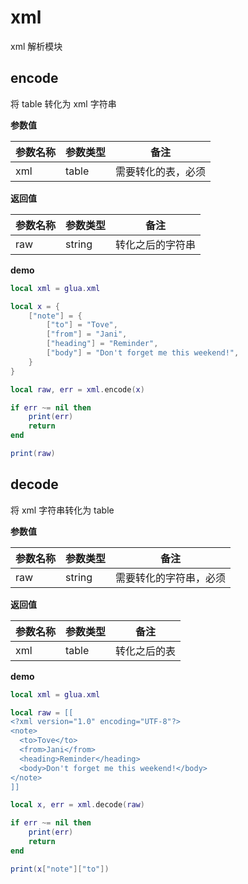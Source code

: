 # xml

xml 解析模块

## encode

将 table 转化为 xml 字符串

**参数值**

| 参数名称 | 参数类型 | 备注               |
| -------- | -------- | ------------------ |
| xml      | table    | 需要转化的表，必须 |

**返回值**

| 参数名称 | 参数类型 | 备注             |
| -------- | -------- | ---------------- |
| raw      | string   | 转化之后的字符串 |

**demo**

```lua
local xml = glua.xml

local x = {
    ["note"] = {
        ["to"] = "Tove",
        ["from"] = "Jani",
        ["heading"] = "Reminder",
        ["body"] = "Don't forget me this weekend!",
    }
}

local raw, err = xml.encode(x)

if err ~= nil then
    print(err)
    return
end

print(raw)
```

## decode

将 xml 字符串转化为 table

**参数值**

| 参数名称 | 参数类型 | 备注                   |
| -------- | -------- | ---------------------- |
| raw      | string   | 需要转化的字符串，必须 |

**返回值**

| 参数名称 | 参数类型 | 备注         |
| -------- | -------- | ------------ |
| xml      | table    | 转化之后的表 |

**demo**

```lua
local xml = glua.xml

local raw = [[
<?xml version="1.0" encoding="UTF-8"?>
<note>
  <to>Tove</to>
  <from>Jani</from>
  <heading>Reminder</heading>
  <body>Don't forget me this weekend!</body>
</note>
]]

local x, err = xml.decode(raw)

if err ~= nil then
    print(err)
    return
end

print(x["note"]["to"])
```

